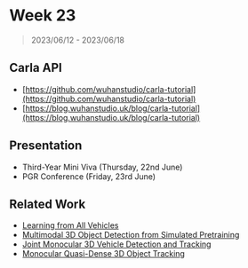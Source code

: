# Week 23

> 2023/06/12 - 2023/06/18

## Carla API

- [https://github.com/wuhanstudio/carla-tutorial](https://github.com/wuhanstudio/carla-tutorial)
- [https://blog.wuhanstudio.uk/blog/carla-tutorial](https://blog.wuhanstudio.uk/blog/carla-tutorial)

## Presentation

- Third-Year Mini Viva (Thursday, 22nd June)
- PGR Conference (Friday, 23rd June)

## Related Work

- [Learning from All Vehicles](https://arxiv.org/abs/2203.11934)
- [Multimodal 3D Object Detection from Simulated Pretraining](https://arxiv.org/abs/1905.07754)
- [Joint Monocular 3D Vehicle Detection and Tracking](https://arxiv.org/abs/1811.10742)
- [Monocular Quasi-Dense 3D Object Tracking](https://arxiv.org/abs/2103.07351)
